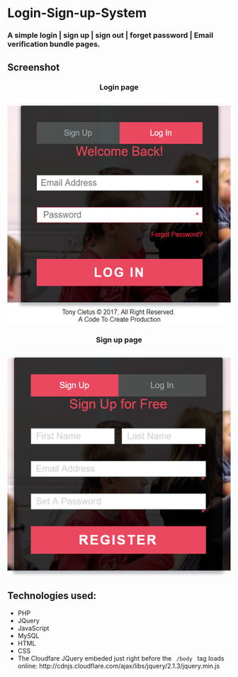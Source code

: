 # Login-Sign-up-System
<h3>A simple login | sign up | sign out | forget password | Email verification bundle pages.</h3>

<h2>Screenshot</h2> 
<p>

<center>
  <h3>Login page</h3>
  <img src="14.png">
  <p>
  <h3>Sign up page</h3>
  <img src="15.png">
</center>

<p><p>
<h2>Technologies used:</h2>
<ul>
  <li>PHP</li>
  <li>JQuery</li>
  <li>JavaScript</li>
  <li>MySQL</li>
  <li>HTML</li>
  <li>CSS</li>
  <li>The Cloudfare JQuery embeded just right before the <code> /body </code> tag loads online:       http://cdnjs.cloudflare.com/ajax/libs/jquery/2.1.3/jquery.min.js</li>
 </ul>
